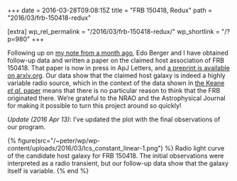 +++
date = 2016-03-28T09:08:15Z
title = "FRB 150418, Redux"
path = "2016/03/frb-150418-redux"

[extra]
wp_rel_permalink = "/2016/03/frb-150418-redux/"
wp_shortlink = "/?p=980"
+++

Following up on
[my note from a month ago](./2016/on-the-origin-of-frb-150418.md), Edo Berger
and I have obtained follow-up data and written a paper on the claimed host
association of FRB 150418. That paper is now in press in ApJ Letters, and
[a preprint is available on arxiv.org](http://arxiv.org/abs/1602.08434v3). Our
data show that the claimed host galaxy is indeed a highly variable radio
source, which in the context of the data shown in
[the Keane _et al._ paper](http://dx.doi.org/10.1038/nature17140) means that
there is no particular reason to think that the FRB originated there. We’re
grateful to the NRAO and the Astrophysical Journal for making it possible to
turn this project around so quickly!

_Update (2016 Apr 13)_: I’ve updated the plot with the final observations of
our program.

{% figure(src="/~peter/wp/wp-content/uploads/2016/03/lcs_constant_linear-1.png") %}
Radio light curve of the candidate host galaxy for FRB 150418. The initial observations were interpreted as a radio transient, but our follow-up data show that the galaxy itself is variable.
{% end %}
